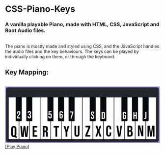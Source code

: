 # CSS-Piano-Keys
### A vanilla playable Piano, made with HTML, CSS, JavaScript and Root Audio files.
<br>
The piano is mostly made and styled using CSS, and the JavaScript handles the audio files and the key behaviours.
The keys can be played by individually clicking on them, or through the keyboard.

## Key Mapping:
<br>
<img src="https://github.com/arindal1/CSS-Piano-Keys/blob/main/images/keymaps.png" alt="key maps">
<br>
<a href="https://arindal1.github.io/CSS-Piano-Keys/" target="_blank">[Play Piano]</a>
